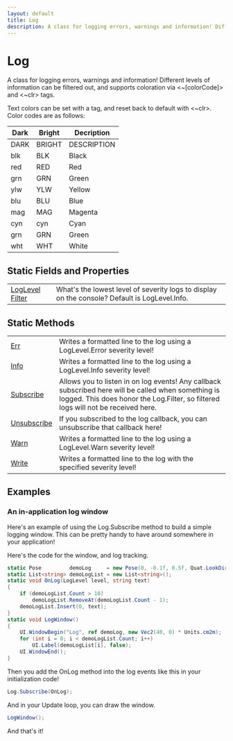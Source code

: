 ```yaml
---
layout: default
title: Log
description: A class for logging errors, warnings and information! Different levels of information can be filtered out, and supports coloration via <~[colorCode]> and <~clr> tags.  Text colors can be set with a tag, and reset back to default with <~clr>. Color codes are as follows.  | Dark | Bright | Decription  | |------|--------|-------------| | DARK | BRIGHT | DESCRIPTION | | blk  | BLK    | Black       | | red  | RED    | Red         | | grn  | GRN    | Green       | | ylw  | YLW    | Yellow      | | blu  | BLU    | Blue        | | mag  | MAG    | Magenta     | | cyn  | cyn    | Cyan        | | grn  | GRN    | Green       | | wht  | WHT    | White       |
---
```

# Log

A class for logging errors, warnings and information! Different levels
of information can be filtered out, and supports coloration via <~[colorCode]> and
<~clr> tags.

Text colors can be set with a tag, and reset back to default with <~clr>. Color
codes are as follows:

| Dark | Bright | Decription  |
|------|--------|-------------|
| DARK | BRIGHT | DESCRIPTION |
| blk  | BLK    | Black       |
| red  | RED    | Red         |
| grn  | GRN    | Green       |
| ylw  | YLW    | Yellow      |
| blu  | BLU    | Blue        |
| mag  | MAG    | Magenta     |
| cyn  | cyn    | Cyan        |
| grn  | GRN    | Green       |
| wht  | WHT    | White       |




## Static Fields and Properties

|  |  |
|--|--|
|[LogLevel]({{site.url}}/Pages/Reference/LogLevel.html) [Filter]({{site.url}}/Pages/Reference/Log/Filter.html)|What's the lowest level of severity logs to display on the console? Default is LogLevel.Info.|


## Static Methods

|  |  |
|--|--|
|[Err]({{site.url}}/Pages/Reference/Log/Err.html)|Writes a formatted line to the log using a LogLevel.Error severity level!|
|[Info]({{site.url}}/Pages/Reference/Log/Info.html)|Writes a formatted line to the log using a LogLevel.Info severity level!|
|[Subscribe]({{site.url}}/Pages/Reference/Log/Subscribe.html)|Allows you to listen in on log events! Any callback subscribed here will be called when something is logged. This does honor the Log.Filter, so filtered logs will not be received here.|
|[Unsubscribe]({{site.url}}/Pages/Reference/Log/Unsubscribe.html)|If you subscribed to the log callback, you can unsubscribe that callback here!|
|[Warn]({{site.url}}/Pages/Reference/Log/Warn.html)|Writes a formatted line to the log using a LogLevel.Warn severity level!|
|[Write]({{site.url}}/Pages/Reference/Log/Write.html)|Writes a formatted line to the log with the specified severity level!|


## Examples

### An in-application log window
Here's an example of using the Log.Subscribe method to build a
simple logging window. This can be pretty handy to have around
somewhere in your application!

Here's the code for the window, and log tracking.
```csharp
static Pose         demoLog     = new Pose(0, -0.1f, 0.5f, Quat.LookDir(Vec3.Forward));
static List<string> demoLogList = new List<string>();
static void OnLog(LogLevel level, string text)
{
    if (demoLogList.Count > 10)
        demoLogList.RemoveAt(demoLogList.Count - 1);
    demoLogList.Insert(0, text);
}
static void LogWindow()
{
    UI.WindowBegin("Log", ref demoLog, new Vec2(40, 0) * Units.cm2m);
    for (int i = 0; i < demoLogList.Count; i++)
        UI.Label(demoLogList[i], false);
    UI.WindowEnd();
}
```

Then you add the OnLog method into the log events like this in your initialization
code!
```csharp
Log.Subscribe(OnLog);
```

And in your Update loop, you can draw the window.
```csharp
LogWindow();
```
And that's it!

